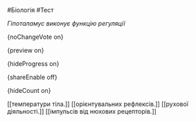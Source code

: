 #Біологія #Тест

*Гіпоталамус виконує функцію регуляції*

{noChangeVote on}

{preview on}

{hideProgress on}

{shareEnable off}

{hideCount on}

[[температури тіла.]]
[[орієнтувальних рефлексів.]]
[[рухової діяльності.]]
[[імпульсів від нюхових рецепторів.]]
